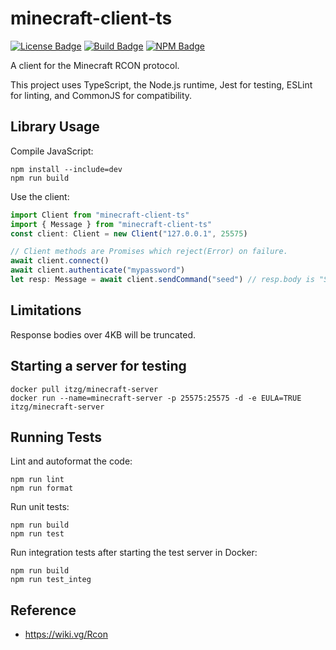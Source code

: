 # minecraft-client-ts

[![License Badge]][License]
[![Build Badge]][Build]
[![NPM Badge]][NPM]

A client for the Minecraft RCON protocol.

This project uses TypeScript, the Node.js runtime, Jest for testing, ESLint for linting, and CommonJS for compatibility.

## Library Usage

Compile JavaScript:

```
npm install --include=dev
npm run build
```

Use the client:

```ts
import Client from "minecraft-client-ts"
import { Message } from "minecraft-client-ts"
const client: Client = new Client("127.0.0.1", 25575)

// Client methods are Promises which reject(Error) on failure.
await client.connect()
await client.authenticate("mypassword")
let resp: Message = await client.sendCommand("seed") // resp.body is "Seed: [-2474125574890692308]"
```

## Limitations

Response bodies over 4KB will be truncated.

## Starting a server for testing

```
docker pull itzg/minecraft-server
docker run --name=minecraft-server -p 25575:25575 -d -e EULA=TRUE itzg/minecraft-server
```

## Running Tests

Lint and autoformat the code:

```
npm run lint
npm run format
```

Run unit tests:

```
npm run build
npm run test
```

Run integration tests after starting the test server in Docker:

```
npm run build
npm run test_integ
```

## Reference

- https://wiki.vg/Rcon

[License]: https://www.gnu.org/licenses/gpl-3.0
[License Badge]: https://img.shields.io/badge/License-GPLv3-blue.svg
[Build]: https://github.com/willroberts/minecraft-client-ts/actions/workflows/build.yaml
[Build Badge]: https://github.com/willroberts/minecraft-client-ts/actions/workflows/build.yaml/badge.svg
[NPM]: https://www.npmjs.com/package/minecraft-client-ts
[NPM Badge]: https://img.shields.io/npm/v/minecraft-client-ts